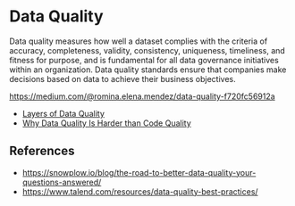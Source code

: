 # Data Quality

Data quality measures how well a dataset complies with the criteria of accuracy,
completeness, validity, consistency, uniqueness, timeliness, and fitness for purpose,
and is fundamental for all data governance initiatives within an organization.
Data quality standards ensure that companies make decisions based on data to achieve
their business objectives.

https://medium.com/@romina.elena.mendez/data-quality-f720fc56912a
* [Layers of Data Quality](https://towardsdatascience.com/layers-of-data-quality-320bf3770db5)
* [Why Data Quality Is Harder than Code Quality](https://towardsdatascience.com/why-data-quality-is-harder-than-code-quality-a7ab78c9d9e)

## References

* https://snowplow.io/blog/the-road-to-better-data-quality-your-questions-answered/
* https://www.talend.com/resources/data-quality-best-practices/
